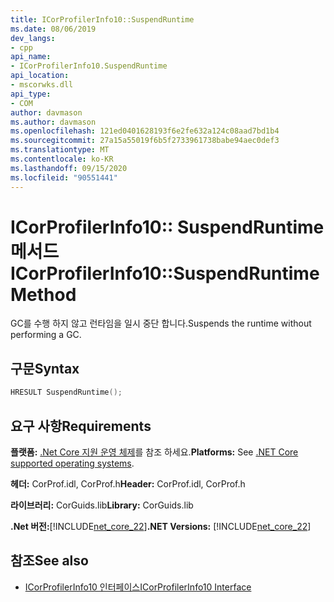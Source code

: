 ```yaml
---
title: ICorProfilerInfo10::SuspendRuntime
ms.date: 08/06/2019
dev_langs:
- cpp
api_name:
- ICorProfilerInfo10.SuspendRuntime
api_location:
- mscorwks.dll
api_type:
- COM
author: davmason
ms.author: davmason
ms.openlocfilehash: 121ed0401628193f6e2fe632a124c08aad7bd1b4
ms.sourcegitcommit: 27a15a55019f6b5f2733961738babe94aec0def3
ms.translationtype: MT
ms.contentlocale: ko-KR
ms.lasthandoff: 09/15/2020
ms.locfileid: "90551441"
---
```

# <a name="icorprofilerinfo10suspendruntime-method"></a><span data-ttu-id="86147-102">ICorProfilerInfo10:: SuspendRuntime 메서드</span><span class="sxs-lookup"><span data-stu-id="86147-102">ICorProfilerInfo10::SuspendRuntime Method</span></span>

<span data-ttu-id="86147-103">GC를 수행 하지 않고 런타임을 일시 중단 합니다.</span><span class="sxs-lookup"><span data-stu-id="86147-103">Suspends the runtime without performing a GC.</span></span>

## <a name="syntax"></a><span data-ttu-id="86147-104">구문</span><span class="sxs-lookup"><span data-stu-id="86147-104">Syntax</span></span>

```cpp
HRESULT SuspendRuntime();
```

## <a name="requirements"></a><span data-ttu-id="86147-105">요구 사항</span><span class="sxs-lookup"><span data-stu-id="86147-105">Requirements</span></span>

<span data-ttu-id="86147-106">**플랫폼:** [.Net Core 지원 운영 체제](../../../core/install/windows.md?pivots=os-windows)를 참조 하세요.</span><span class="sxs-lookup"><span data-stu-id="86147-106">**Platforms:** See [.NET Core supported operating systems](../../../core/install/windows.md?pivots=os-windows).</span></span>

<span data-ttu-id="86147-107">**헤더:** CorProf.idl, CorProf.h</span><span class="sxs-lookup"><span data-stu-id="86147-107">**Header:** CorProf.idl, CorProf.h</span></span>

<span data-ttu-id="86147-108">**라이브러리:** CorGuids.lib</span><span class="sxs-lookup"><span data-stu-id="86147-108">**Library:** CorGuids.lib</span></span>

<span data-ttu-id="86147-109">**.Net 버전:**[!INCLUDE[net_core_22](../../../../includes/net-core-30-md.md)]</span><span class="sxs-lookup"><span data-stu-id="86147-109">**.NET Versions:** [!INCLUDE[net_core_22](../../../../includes/net-core-30-md.md)]</span></span>

## <a name="see-also"></a><span data-ttu-id="86147-110">참조</span><span class="sxs-lookup"><span data-stu-id="86147-110">See also</span></span>

- [<span data-ttu-id="86147-111">ICorProfilerInfo10 인터페이스</span><span class="sxs-lookup"><span data-stu-id="86147-111">ICorProfilerInfo10 Interface</span></span>](icorprofilerinfo10-interface.md)
